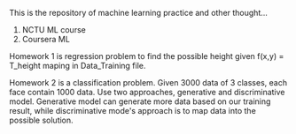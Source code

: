 This is the repository of machine learning practice and other thought...

1. NCTU ML course
2. Coursera ML


Homework 1 is regression problem to find the possible height given f(x,y) = T_height maping in Data_Training file.  

Homework 2 is a classification problem. Given 3000 data of 3 classes, each face contain 1000 data.  Use two approaches, generative and discriminative model. Generative model can generate more data based on our training result, while discriminative mode's approach is to map data into the possible solution.